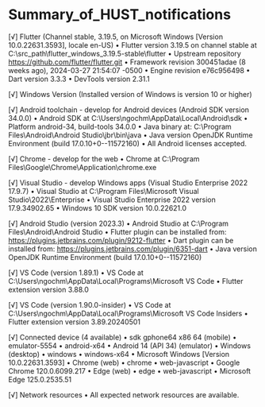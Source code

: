 # Summary_of_HUST_notifications
[√] Flutter (Channel stable, 3.19.5, on Microsoft Windows [Version 10.0.22631.3593], locale en-US)
    • Flutter version 3.19.5 on channel stable at C:\src_path\flutter_windows_3.19.5-stable\flutter
    • Upstream repository https://github.com/flutter/flutter.git
    • Framework revision 300451adae (8 weeks ago), 2024-03-27 21:54:07 -0500
    • Engine revision e76c956498
    • Dart version 3.3.3
    • DevTools version 2.31.1

[√] Windows Version (Installed version of Windows is version 10 or higher)

[√] Android toolchain - develop for Android devices (Android SDK version 34.0.0)
    • Android SDK at C:\Users\ngochm\AppData\Local\Android\sdk
    • Platform android-34, build-tools 34.0.0
    • Java binary at: C:\Program Files\Android\Android Studio\jbr\bin\java
    • Java version OpenJDK Runtime Environment (build 17.0.10+0--11572160)
    • All Android licenses accepted.

[√] Chrome - develop for the web
    • Chrome at C:\Program Files\Google\Chrome\Application\chrome.exe

[√] Visual Studio - develop Windows apps (Visual Studio Enterprise 2022 17.9.7)
    • Visual Studio at C:\Program Files\Microsoft Visual Studio\2022\Enterprise
    • Visual Studio Enterprise 2022 version 17.9.34902.65
    • Windows 10 SDK version 10.0.22621.0

[√] Android Studio (version 2023.3)
    • Android Studio at C:\Program Files\Android\Android Studio
    • Flutter plugin can be installed from:
       https://plugins.jetbrains.com/plugin/9212-flutter
    • Dart plugin can be installed from:
       https://plugins.jetbrains.com/plugin/6351-dart
    • Java version OpenJDK Runtime Environment (build 17.0.10+0--11572160)

[√] VS Code (version 1.89.1)
    • VS Code at C:\Users\ngochm\AppData\Local\Programs\Microsoft VS Code
    • Flutter extension version 3.88.0

[√] VS Code (version 1.90.0-insider)
    • VS Code at C:\Users\ngochm\AppData\Local\Programs\Microsoft VS Code Insiders
    • Flutter extension version 3.89.20240501

[√] Connected device (4 available)
    • sdk gphone64 x86 64 (mobile) • emulator-5554 • android-x64    • Android 14 (API 34) (emulator)
    • Windows (desktop)            • windows       • windows-x64    • Microsoft Windows [Version 10.0.22631.3593]
    • Chrome (web)                 • chrome        • web-javascript • Google Chrome 120.0.6099.217
    • Edge (web)                   • edge          • web-javascript • Microsoft Edge 125.0.2535.51

[√] Network resources
    • All expected network resources are available.

